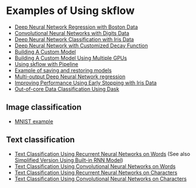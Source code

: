 Examples of Using skflow
========================

* [Deep Neural Network Regression with Boston Data](boston.py)
* [Convolutional Neural Networks with Digits Data](digits.py)
* [Deep Neural Network Classification with Iris Data](iris.py)
* [Deep Neural Network with Customized Decay Function](iris_custom_decay_dnn.py)
* [Building A Custom Model](iris_custom_model.py)
* [Building A Custom Model Using Multiple GPUs](multiple_gpu.py)
* [Using skflow with Pipeline](iris_with_pipeline.py)
* [Example of saving and restoring models](iris_save_restore.py)
* [Multi-output Deep Neural Network regression](multioutput_regression.py)
* [Improving Performance Using Early Stopping with Iris Data](iris_early_stopping.py)
* [Out-of-core Data Classification Using Dask](out_of_core_data_classification.py)


Image classification
--------------------

* [MNIST example](mnist.py)


Text classification
-------------------

* [Text Classification Using Recurrent Neural Networks on Words](text_classification.py) (See also [Simplified Version Using Built-in RNN Model](text_classification_builtin_rnn_model.py))
* [Text Classification Using Convolutional Neural Networks on Words](text_classification_cnn.py)
* [Text Classification Using Recurrent Neural Networks on Characters](text_classification_character_rnn.py)
* [Text Classification Using Convolutional Neural Networks on Characters](text_classification_character_cnn.py)

